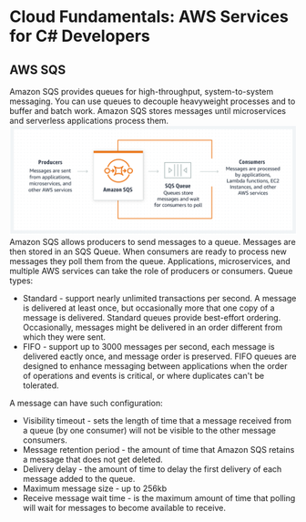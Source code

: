 # Cloud Fundamentals: AWS Services for C# Developers

## AWS SQS

Amazon SQS provides queues for high-throughput, system-to-system messaging. You can use queues to decouple heavyweight
processes and to buffer and batch work. Amazon SQS stores messages until microservices and serverless applications
process them.
![How AWS SQS works](./img/how-aws-sqs-works.svg)
Amazon SQS allows producers to send messages to a queue. Messages are then stored in an SQS Queue. When consumers are
ready to process new messages they poll them from the queue. Applications, microservices, and multiple AWS services can
take the role of producers or consumers.
Queue types:

- Standard - support nearly unlimited transactions per second. A message is delivered at least once, but occasionally
  more that one copy of a message is delivered. Standard queues provide best-effort ordering. Occasionally, messages
  might be delivered in an order different from which they were sent.
- FIFO - support up to 3000 messages per second, each message is delivered eactly once, and message order is preserved.
  FIFO queues are designed to enhance messaging between applications when the order of operations and events is
  critical, or where duplicates can't be tolerated.

A message can have such configuration:

- Visibility timeout - sets the length of time that a message received from a queue (by one consumer) will not be
  visible to the other message consumers.
- Message retention period - the amount of time that Amazon SQS retains a message that does not get deleted.
- Delivery delay - the amount of time to delay the first delivery of each message added to the queue.
- Maximum message size - up to 256kb
- Receive message wait time - is the maximum amount of time that polling will wait for messages to become available to
  receive.
